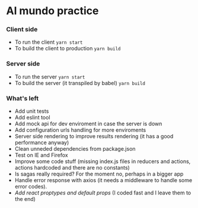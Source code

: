 # Al mundo practice

### Client side
- To run the client
``` yarn start ```
- To build the client to production
``` yarn build ```

### Server side
- To run the server
``` yarn start ```
- To build the server (it transpiled by babel)
``` yarn build ```


### What's left
- Add unit tests
- Add eslint tool
- Add mock api for dev enviroment in case the server is down
- Add configuration urls handling for more enviroments
- Server side rendering to improve results rendering (it has a good performance anyway)
- Clean unneded dependencies from package.json
- Test on IE and Firefox
- Improve some code stuff (missing index.js files in reducers and actions, actions hardcoded and there are no constants)
- Is sagas really required? For the moment no, perhaps in a bigger app
- Handle error response with axios (it needs a middleware to handle some error codes).
- *Add react proptypes and default props* (I coded fast and I leave them to the end)

